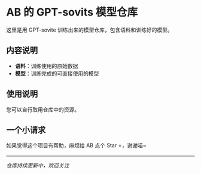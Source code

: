 # AB 的 GPT-sovits 模型仓库

这里是用 GPT-sovite 训练出来的模型仓库，包含语料和训练好的模型。

## 内容说明

- **语料**：训练使用的原始数据
- **模型**：训练完成的可直接使用的模型

## 使用说明

您可以自行取用仓库中的资源。

## 一个小请求

如果觉得这个项目有帮助，麻烦给 AB 点个 Star ⭐，谢谢喵~

--- 

*仓库持续更新中，欢迎关注*
